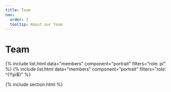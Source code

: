 ```yaml
---
title: Team
nav:
  order: 3
  tooltip: About our team
---
```


# Team

{% include list.html data="members" component="portrait" filters="role: pi" %}
{% include list.html data="members" component="portrait" filters="role: ^(?!pi$)" %}

{% include section.html %}

